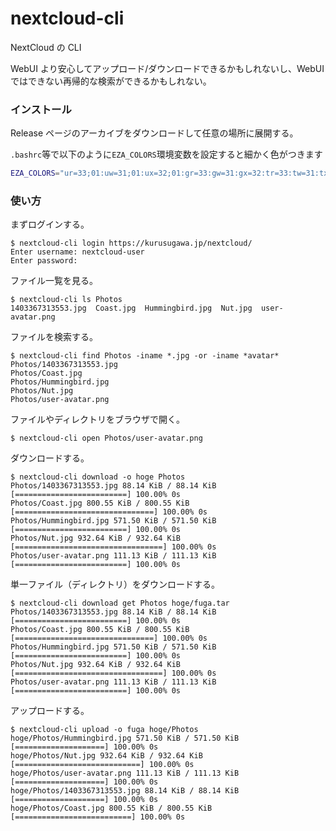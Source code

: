 nextcloud-cli
====

NextCloud の CLI

WebUI より安心してアップロード/ダウンロードできるかもしれないし、WebUI ではできない再帰的な検索ができるかもしれない。

### インストール

Release ページのアーカイブをダウンロードして任意の場所に展開する。

`.bashrc`等で以下のように`EZA_COLORS`環境変数を設定すると細かく色がつきます

```bash
EZA_COLORS="ur=33;01:uw=31;01:ux=32;01:gr=33:gw=31:gx=32:tr=33:tw=31:tx=32:xx=30;01:sn=32;01:sb=32:uu=33;01:da=34:di=34:lp=36"
```

### 使い方

まずログインする。

```
$ nextcloud-cli login https://kurusugawa.jp/nextcloud/
Enter username: nextcloud-user
Enter password:
```

ファイル一覧を見る。

```
$ nextcloud-cli ls Photos
1403367313553.jpg  Coast.jpg  Hummingbird.jpg  Nut.jpg  user-avatar.png
```

ファイルを検索する。

```
$ nextcloud-cli find Photos -iname *.jpg -or -iname *avatar*
Photos/1403367313553.jpg
Photos/Coast.jpg
Photos/Hummingbird.jpg
Photos/Nut.jpg
Photos/user-avatar.png
```

ファイルやディレクトリをブラウザで開く。

```
$ nextcloud-cli open Photos/user-avatar.png
```

ダウンロードする。

```
$ nextcloud-cli download -o hoge Photos
Photos/1403367313553.jpg 88.14 KiB / 88.14 KiB [=========================] 100.00% 0s
Photos/Coast.jpg 800.55 KiB / 800.55 KiB [===============================] 100.00% 0s
Photos/Hummingbird.jpg 571.50 KiB / 571.50 KiB [=========================] 100.00% 0s
Photos/Nut.jpg 932.64 KiB / 932.64 KiB [=================================] 100.00% 0s
Photos/user-avatar.png 111.13 KiB / 111.13 KiB [=========================] 100.00% 0s
```

単一ファイル（ディレクトリ）をダウンロードする。

```
$ nextcloud-cli download get Photos hoge/fuga.tar
Photos/1403367313553.jpg 88.14 KiB / 88.14 KiB [=========================] 100.00% 0s
Photos/Coast.jpg 800.55 KiB / 800.55 KiB [===============================] 100.00% 0s
Photos/Hummingbird.jpg 571.50 KiB / 571.50 KiB [=========================] 100.00% 0s
Photos/Nut.jpg 932.64 KiB / 932.64 KiB [=================================] 100.00% 0s
Photos/user-avatar.png 111.13 KiB / 111.13 KiB [=========================] 100.00% 0s
```

アップロードする。

```
$ nextcloud-cli upload -o fuga hoge/Photos
hoge/Photos/Hummingbird.jpg 571.50 KiB / 571.50 KiB [====================] 100.00% 0s
hoge/Photos/Nut.jpg 932.64 KiB / 932.64 KiB [============================] 100.00% 0s
hoge/Photos/user-avatar.png 111.13 KiB / 111.13 KiB [====================] 100.00% 0s
hoge/Photos/1403367313553.jpg 88.14 KiB / 88.14 KiB [====================] 100.00% 0s
hoge/Photos/Coast.jpg 800.55 KiB / 800.55 KiB [==========================] 100.00% 0s
```
